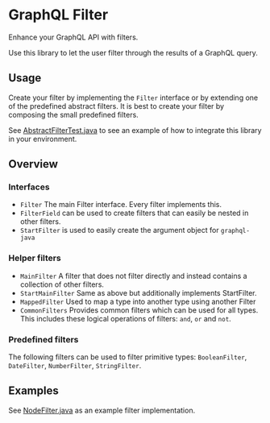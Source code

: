 # GraphQL Filter
Enhance your GraphQL API with filters.

Use this library to let the user filter through the results of a GraphQL query.

## Usage
Create your filter by implementing the `Filter` interface or by extending one of the predefined abstract filters. It is best to create your filter by composing the small predefined filters.

See [AbstractFilterTest.java](src/test/java/com/gentics/mesh/graphqlfilter/AbstractFilterTest.java) to see an example of how to integrate this library in your environment.

## Overview

### Interfaces
* `Filter` The main Filter interface. Every filter implements this.
* `FilterField` can be used to create filters that can easily be nested in other filters.
* `StartFilter` is used to easily create the argument object for `graphql-java`

### Helper filters
* `MainFilter` A filter that does not filter directly and instead contains a collection of other filters.
* `StartMainFilter` Same as above but additionally implements StartFilter.
* `MappedFilter` Used to map a type into another type using another Filter
* `CommonFilters` Provides common filters which can be used for all types. This includes these logical operations of filters: `and`, `or` and `not`.

### Predefined filters
The following filters can be used to filter primitive types: `BooleanFilter`, `DateFilter`, `NumberFilter`, `StringFilter`.

## Examples
See [NodeFilter.java](src/test/java/com/gentics/mesh/graphqlfilter/filter/NodeFilter.java)  as an example filter implementation.